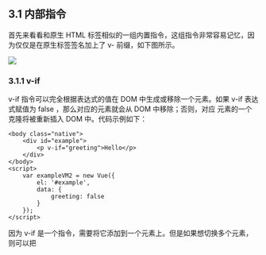 ## 3.1 内部指令

首先来看看和原生 HTML 标签相似的一组内置指令，这组指令非常容易记忆，因为仅仅是在原生标签签名加上了 v- 前缀，如下图所示。

![](https://i.imgur.com/k9znmOt.png)

### 3.1.1 v-if

v-if 指令可以完全根据表达式的值在 DOM 中生成或移除一个元素。如果 v-if 表达式赋值为 false ，那么对应的元素就会从 DOM 中移除；否则，对应
元素的一个<red>克隆</red>将被重新插入 DOM 中。代码示例如下：

    <body class="native">
        <div id="example">
            <p v-if="greeting">Hello</p>
        </div>
    </body>
    <script>
        var exampleVM2 = new Vue({
            el: '#example',
            data: {
                greeting: false
            }
        });
    </script>

因为 v-if 是一个指令，需要将它添加到一个元素上。但是如果想切换多个元素，则可以把 <template> 元素当作包装元素，并在其上使用 v-if，<red>最终的
渲染结果不会包含它</red>。代码示例如下：

    <template v-if="ok">
        <h1>Title</h1>
        <p>Paragraph 1</p>
        <p>Paragraph 2</p>
    </template>